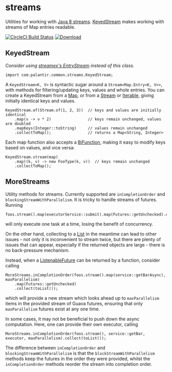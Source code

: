 # streams
Utilities for working with [Java 8 streams][Stream]. [KeyedStream](#keyedstream) makes
working with streams of Map entries readable.

[![CircleCI Build Status](https://circleci.com/gh/palantir/streams/tree/master.svg)](https://circleci.com/gh/palantir/streams)
[![Download](https://api.bintray.com/packages/palantir/releases/streams/images/download.svg) ](https://bintray.com/palantir/releases/streams/_latestVersion)


## KeyedStream

*Consider using [streamex's EntryStream] instead of this class.*

[streamex's EntryStream]: http://amaembo.github.io/streamex/javadoc/one/util/streamex/EntryStream.html

    import com.palantir.common.streams.KeyedStream;

A `KeyedStream<K, V>` is syntactic sugar around a `Stream<Map.Entry<K, V>>`, with methods for filtering/updating keys,
values and whole entries. You can create a KeyedStream from a [Map], or from a [Stream] or [Iterable], giving initially
identical keys and values.

    KeyedStream.of(Stream.of(1, 2, 3))  // keys and values are initially identical
        .map(v -> v * 2)                // keys remain unchanged, values are doubled
        .mapKeys(Integer::toString)     // values remain unchanged
        .collectToMap();                // returns a Map<String, Integer>

Each map function also accepts a [BiFunction], making it easy to modify keys based on values, and vice versa:

    KeyedStream.stream(map)
        .map((k, v) -> new FooType(k, v))  // keys remain unchanged
        .collectToMap();

## MoreStreams

Utility methods for streams. Currently supported are `inCompletionOrder` and `blockingStreamWithParallelism`.
It is tricky to handle streams of futures. Running

    foos.stream().map(executorService::submit).map(Futures::getUnchecked).collect(toList());

will only execute one task at a time, losing the benefit of concurrency.

On the other hand, collecting to a [List] in the meantime can lead to other issues - not only it is inconvenient to
stream twice, but there are plenty of issues that can appear, especially if the returned objects are large - there is
no back-pressure mechanism.

Instead, when a [ListenableFuture] can be returned by a function, consider calling

    MoreStreams.inCompletionOrder(foos.stream().map(service::getBarAsync), maxParallelism)
        .map(Futures::getUnchecked)
        .collect(toList());

which will provide a new stream which looks ahead up to `maxParallelism` items in the provided stream of Guava
futures, ensuring that only `maxParallelism` futures exist at any one time.

In some cases, it may not be beneficial to push down the async computation. Here, one can provide their own
executor, calling

    MoreStreams.inCompletionOrder(foos.stream(), service::getBar, executor, maxParallelism).collect(toList());

The difference between `inCompletionOrder` and `blockingStreamWithParallelism` is that the `blockStreamWithParallelism`
methods keep the futures in the order they were provided, whilst the `inCompletionOrder` methods reorder the stream
into completion order.

[BiFunction]: https://docs.oracle.com/javase/8/docs/api/java/util/function/BiFunction.html
[Iterable]: https://docs.oracle.com/javase/8/docs/api/java/lang/Iterable.html
[List]: https://docs.oracle.com/javase/8/docs/api/java/util/List.html
[ListenableFuture]: https://google.github.io/guava/releases/23.0/api/docs/com/google/common/util/concurrent/ListenableFuture.html
[Map]: https://docs.oracle.com/javase/8/docs/api/java/util/Map.html
[Stream]: https://docs.oracle.com/javase/8/docs/api/java/util/stream/Stream.html
